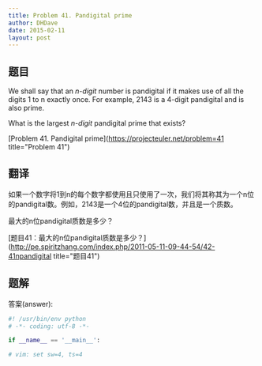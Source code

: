 ```yaml
---
title: Problem 41. Pandigital prime
author: DHDave
date: 2015-02-11
layout: post
---
```


## 题目

We shall say that an _n-digit_ number is pandigital if it makes use of all the digits 1 to n exactly once. For example, 2143 is a 4-digit pandigital and is also prime.

What is the largest _n-digit_ pandigital prime that exists?

[Problem 41. Pandigital prime](https://projecteuler.net/problem=41 title="Problem 41")

## 翻译

如果一个数字将1到n的每个数字都使用且只使用了一次，我们将其称其为一个n位的pandigital数。例如，2143是一个4位的pandigital数，并且是一个质数。

最大的n位pandigital质数是多少？

[题目41：最大的n位pandigital质数是多少？](http://pe.spiritzhang.com/index.php/2011-05-11-09-44-54/42-41npandigital title="题目41")

## 题解

答案(answer): 

```python
#! /usr/bin/env python
# -*- coding: utf-8 -*-

if __name__ == '__main__':

# vim: set sw=4, ts=4
```
